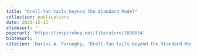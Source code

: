 ```yaml
---
title: "Drell-Yan tails beyond the Standard Model"
collection: publications
date: 2020-12-15
slidesurl: ''
paperurl: 'https://inspirehep.net/literature/1836854'
bibtexurl: ''
citation: 'Darius A. Faroughy, "Drell-Yan tails beyond the Standard Model" , JHEP 03 (2023) 064.'
---
```

